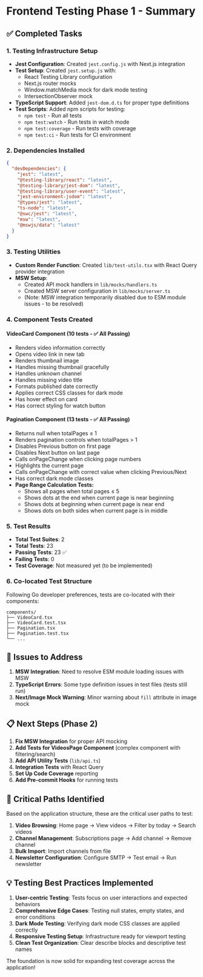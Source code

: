 # Frontend Testing Phase 1 - Summary

## ✅ Completed Tasks

### 1. Testing Infrastructure Setup
- **Jest Configuration**: Created `jest.config.js` with Next.js integration
- **Test Setup**: Created `jest.setup.js` with:
  - React Testing Library configuration
  - Next.js router mocks
  - Window.matchMedia mock for dark mode testing
  - IntersectionObserver mock
- **TypeScript Support**: Added `jest-dom.d.ts` for proper type definitions
- **Test Scripts**: Added npm scripts for testing:
  - `npm test` - Run all tests
  - `npm test:watch` - Run tests in watch mode
  - `npm test:coverage` - Run tests with coverage
  - `npm test:ci` - Run tests for CI environment

### 2. Dependencies Installed
```json
{
  "devDependencies": {
    "jest": "latest",
    "@testing-library/react": "latest",
    "@testing-library/jest-dom": "latest",
    "@testing-library/user-event": "latest",
    "jest-environment-jsdom": "latest",
    "@types/jest": "latest",
    "ts-node": "latest",
    "@swc/jest": "latest",
    "msw": "latest",
    "@mswjs/data": "latest"
  }
}
```

### 3. Testing Utilities
- **Custom Render Function**: Created `lib/test-utils.tsx` with React Query provider integration
- **MSW Setup**: 
  - Created API mock handlers in `lib/mocks/handlers.ts`
  - Created MSW server configuration in `lib/mocks/server.ts`
  - (Note: MSW integration temporarily disabled due to ESM module issues - to be resolved)

### 4. Component Tests Created

#### VideoCard Component (10 tests - ✅ All Passing)
- Renders video information correctly
- Opens video link in new tab
- Renders thumbnail image
- Handles missing thumbnail gracefully
- Handles unknown channel
- Handles missing video title
- Formats published date correctly
- Applies correct CSS classes for dark mode
- Has hover effect on card
- Has correct styling for watch button

#### Pagination Component (13 tests - ✅ All Passing)
- Returns null when totalPages ≤ 1
- Renders pagination controls when totalPages > 1
- Disables Previous button on first page
- Disables Next button on last page
- Calls onPageChange when clicking page numbers
- Highlights the current page
- Calls onPageChange with correct value when clicking Previous/Next
- Has correct dark mode classes
- **Page Range Calculation Tests:**
  - Shows all pages when total pages ≤ 5
  - Shows dots at the end when current page is near beginning
  - Shows dots at beginning when current page is near end
  - Shows dots on both sides when current page is in middle

### 5. Test Results
- **Total Test Suites**: 2
- **Total Tests**: 23
- **Passing Tests**: 23 ✅
- **Failing Tests**: 0
- **Test Coverage**: Not measured yet (to be implemented)

### 6. Co-located Test Structure
Following Go developer preferences, tests are co-located with their components:
```
components/
├── VideoCard.tsx
├── VideoCard.test.tsx
├── Pagination.tsx
├── Pagination.test.tsx
└── ...
```

## 🔄 Issues to Address

1. **MSW Integration**: Need to resolve ESM module loading issues with MSW
2. **TypeScript Errors**: Some type definition issues in test files (tests still run)
3. **Next/Image Mock Warning**: Minor warning about `fill` attribute in image mock

## 📋 Next Steps (Phase 2)

1. **Fix MSW Integration** for proper API mocking
2. **Add Tests for VideosPage Component** (complex component with filtering/search)
3. **Add API Utility Tests** (`lib/api.ts`)
4. **Integration Tests** with React Query
5. **Set Up Code Coverage** reporting
6. **Add Pre-commit Hooks** for running tests

## 🎯 Critical Paths Identified

Based on the application structure, these are the critical user paths to test:
1. **Video Browsing**: Home page → View videos → Filter by today → Search videos
2. **Channel Management**: Subscriptions page → Add channel → Remove channel
3. **Bulk Import**: Import channels from file
4. **Newsletter Configuration**: Configure SMTP → Test email → Run newsletter

## 💡 Testing Best Practices Implemented

1. **User-centric Testing**: Tests focus on user interactions and expected behaviors
2. **Comprehensive Edge Cases**: Testing null states, empty states, and error conditions
3. **Dark Mode Testing**: Verifying dark mode CSS classes are applied correctly
4. **Responsive Testing Setup**: Infrastructure ready for viewport testing
5. **Clean Test Organization**: Clear describe blocks and descriptive test names

The foundation is now solid for expanding test coverage across the application! 